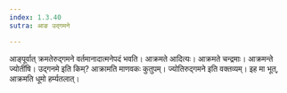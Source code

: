 ```yaml
---
index: 1.3.40
sutra: आङ उद्गमने

---
```

आङ्पूर्वात् क्रमतेरुद्गमने वर्तमानादात्मनेपदं भवति। आक्रमते आदित्यः। आक्रमते चन्द्रमाः। आक्रमन्ते ज्योतींषि। उद्गनमे इति किम्? आक्रामति माणवकः कुतुपम्। ज्योतिरुद्गमने इति वक्तव्यम्। इह मा भूत्, आक्रमति धूमो हर्म्यतलात्।